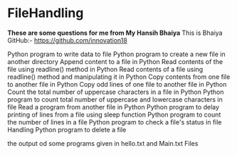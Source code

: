 # FileHandling

**These are some questions for me from My Hansih Bhaiya**
This is Bhaiya GitHub:-   https://github.com/innovation18

Python program to write data to file
Python program to create a new file in another directory
Append content to a file in Python
Read contents of the file using readline() method in Python
Read contents of a file using readline() method and manipulating it in Python
Copy contents from one file to another file in Python
Copy odd lines of one file to another file in Python
Count the total number of uppercase characters in a file in Python
Python program to count total number of uppercase and lowercase characters in file
Read a program from another file in Python
Python program to delay printing of lines from a file using sleep function
Python program to count the number of lines in a file
Python program to check a file's status in file Handling
Python program to delete a file


the output od some programs given in hello.txt and Main.txt Files
